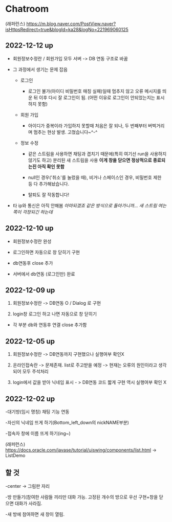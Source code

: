 # Chatroom

(래퍼런스) https://m.blog.naver.com/PostView.naver?isHttpsRedirect=true&blogId=ka28&logNo=221969060125

## 2022-12-12 up
- 회원정보수정란 / 회원가입 모두 서버 -> DB 연동 구조로 바꿈

- 그 과정에서 생기는 문제 잡음


  * 로그인
    - 로그인 불가(아이디 비밀번호 매칭 실패)일때 멈추지 않고 오류 메시지를 띄운 뒤 이후 다시 잘 로그인이 됨. (어떤 이유로 로그인이 안되었는지는 표시하지 못함)
    
    
  * 회원 가입
    - 아이디가 중복이라 가입하지 못할때 처음은 잘 되나, 두 번째부터 버벅거리며 멈추는 현상 발생. 고쳤습니다~^-^
    
    
  * 정보 수정
    - 같은 스트림을 사용하면 채팅과 겹치기 때문에(특히 여기선 run을 사용하지 않기도 하고) 분리된 새 스트림을 사용 **이게 창을 닫으면 정상적으로 종료되는진 아직 확인 못함**
    
    - null인 경우('취소'를 눌렀을 때), 비거나 스페이스인 경우, 비밀번호 제한 등 다 추가해놨습니다.
    
    - 탈퇴도 잘 작동합니다!
    
- 타 ip와 통신은 아직 안해봄 *아마되겠죠 같은 방식으로 돌아가니까... 새 스트림 여는쪽이 걱정되긴 하는데*


## 2022-12-10 up
- 회원정보수정란 완성

- 로그인하면 자동으로 창 닫히기 구현

- db연동후 close 추가

- 서버에서 db연동 (로그인만) 완료


## 2022-12-09 up
1. 회원정보수정란 -> DB연동 O / Dialog 로 구현

2. login창 로그인 하고 나면 자동으로 창 닫히기

+ 각 부분 db와 연동후 연결 close 추가함



## 2022-12-05 up
1. 회원정보수정란 -> DB연동까지 구현했으나 실행여부 확인X

2. 온라인접속란 -> 문제존재. list로 주고받을 예정 -> 현재는 오류의 원인이라고 생각되어 모두 주석처리

3. login에서 값을 받아 닉네임 표시 - > DB연동 코드 짧게 구현 역시 실행여부 확인 X

## 2022-12-02 up
-대기방(임시 명칭) 채팅 기능 연동

-자신의 닉네임 뜨게 하기(Bottom_left_down의 nickNAME부분)

-접속자 창에 이름 뜨게 하기(ing~)

(래퍼런스) https://docs.oracle.com/javase/tutorial/uiswing/components/list.html -> ListDemo



## 할 것
-center -> 그림판 자리

-방 만들기(참여한 사람들 끼리만 대화 가능. 고정된 개수의 방으로 우선 구현+창을 닫으면 대화가 사라짐.

-새 방에 참여하면 새 창이 열림.
